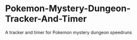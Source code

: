# Pokemon-Mystery-Dungeon-Tracker-And-Timer
A tracker and timer for Pokemon mystery dungeon speedruns
